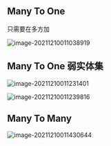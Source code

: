 ## Many To One

只需要在多方加

![image-20211210011038919](C:\Users\pandar\AppData\Roaming\Typora\typora-user-images\image-20211210011038919.png)

## Many To One 弱实体集

![image-20211210011231401](C:\Users\pandar\AppData\Roaming\Typora\typora-user-images\image-20211210011231401.png)

![image-20211210011239816](C:\Users\pandar\AppData\Roaming\Typora\typora-user-images\image-20211210011239816.png)

## Many To Many 

![image-20211210011430644](C:\Users\pandar\AppData\Roaming\Typora\typora-user-images\image-20211210011430644.png)



